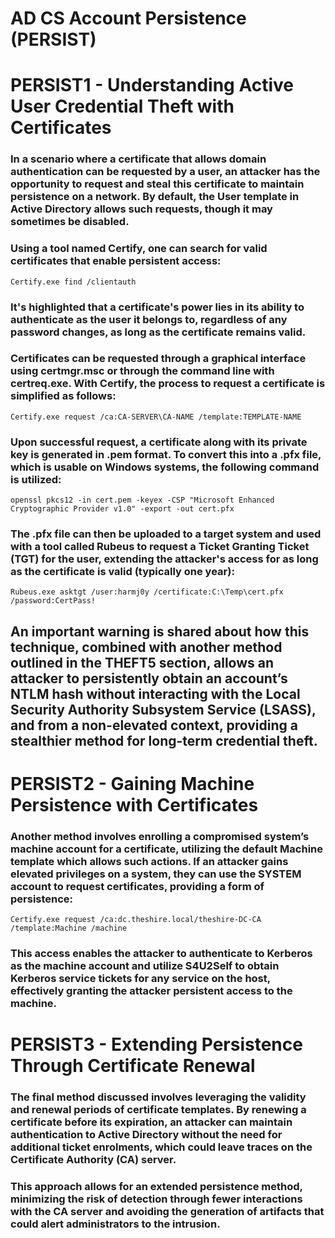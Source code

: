 # AD CS Account Persistence (PERSIST)

# PERSIST1 - Understanding Active User Credential Theft with Certificates 

### In a scenario where a certificate that allows domain authentication can be requested by a user, an attacker has the opportunity to request and steal this certificate to maintain persistence on a network. By default, the User template in Active Directory allows such requests, though it may sometimes be disabled.

### Using a tool named Certify, one can search for valid certificates that enable persistent access:

    Certify.exe find /clientauth

### It's highlighted that a certificate's power lies in its ability to authenticate as the user it belongs to, regardless of any password changes, as long as the certificate remains valid.

### Certificates can be requested through a graphical interface using certmgr.msc or through the command line with certreq.exe. With Certify, the process to request a certificate is simplified as follows:

    Certify.exe request /ca:CA-SERVER\CA-NAME /template:TEMPLATE-NAME

### Upon successful request, a certificate along with its private key is generated in .pem format. To convert this into a .pfx file, which is usable on Windows systems, the following command is utilized:

    openssl pkcs12 -in cert.pem -keyex -CSP "Microsoft Enhanced Cryptographic Provider v1.0" -export -out cert.pfx

### The .pfx file can then be uploaded to a target system and used with a tool called Rubeus to request a Ticket Granting Ticket (TGT) for the user, extending the attacker's access for as long as the certificate is valid (typically one year):

    Rubeus.exe asktgt /user:harmj0y /certificate:C:\Temp\cert.pfx /password:CertPass!

## An important warning is shared about how this technique, combined with another method outlined in the THEFT5 section, allows an attacker to persistently obtain an account’s NTLM hash without interacting with the Local Security Authority Subsystem Service (LSASS), and from a non-elevated context, providing a stealthier method for long-term credential theft.

# PERSIST2 - Gaining Machine Persistence with Certificates

### Another method involves enrolling a compromised system’s machine account for a certificate, utilizing the default Machine template which allows such actions. If an attacker gains elevated privileges on a system, they can use the SYSTEM account to request certificates, providing a form of persistence:

    Certify.exe request /ca:dc.theshire.local/theshire-DC-CA /template:Machine /machine

### This access enables the attacker to authenticate to Kerberos as the machine account and utilize S4U2Self to obtain Kerberos service tickets for any service on the host, effectively granting the attacker persistent access to the machine.

# PERSIST3 - Extending Persistence Through Certificate Renewal

### The final method discussed involves leveraging the validity and renewal periods of certificate templates. By renewing a certificate before its expiration, an attacker can maintain authentication to Active Directory without the need for additional ticket enrolments, which could leave traces on the Certificate Authority (CA) server.

### This approach allows for an extended persistence method, minimizing the risk of detection through fewer interactions with the CA server and avoiding the generation of artifacts that could alert administrators to the intrusion.

